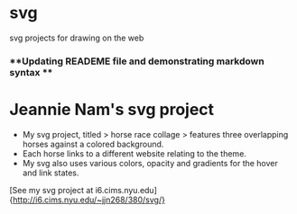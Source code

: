 # svg
svg projects for drawing on the web

### **Updating READEME file and demonstrating markdown syntax **

Jeannie Nam's svg project
=========================

* My svg project, titled > horse race collage > features three overlapping horses against a colored background. 
* Each horse links to a different website relating to the theme.
* My svg also uses various colors, opacity and gradients for the hover and link states.

[See my svg project at i6.cims.nyu.edu] {http://i6.cims.nyu.edu/~jjn268/380/svg/}
